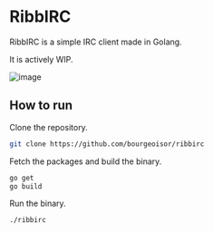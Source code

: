 # RibbIRC

RibbIRC is a simple IRC client made in Golang.

It is actively WIP.

![image](https://github.com/bourgeoisor/xivtodo/assets/3271352/f386d0a8-1f43-4f7a-89eb-18a0361adfcf)

## How to run

Clone the repository.
```sh
git clone https://github.com/bourgeoisor/ribbirc
```

Fetch the packages and build the binary.
```sh
go get
go build
```

Run the binary.
```sh
./ribbirc
```
